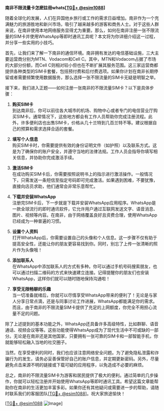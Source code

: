 **南非不限流量卡怎麽註冊whats[[TG💪+ @esim1088](https://t.me/s/esim1088)]**

随着全球化的发展，人们在异国他乡旅行或工作的需求日益增加。南非作为一个充满魅力的旅游胜地和新兴市场，吸引了越来越多的游客和商务人士。对于这些人群来说，在南非使用本地网络服务显得尤为重要。那么，如何在南非注册一张不限流量的SIM卡并使用WhatsApp等即时通讯工具呢？本文将为你详细介绍这一过程，并分享一些实用的小技巧。

首先，让我们来了解一下南非的通信环境。南非拥有发达的电信基础设施，三大主要运营商分别为MTN、Vodacom和Cell C。其中，MTN和Vodacom占据了市场的大部分份额，而Cell C则相对较小但也在不断扩展其服务范围。这三家运营商都提供各种类型的SIM卡套餐，包括预付费和后付费选项。如果你计划在南非长期停留或者需要频繁使用数据服务，那么选择一张不限流量的SIM卡无疑是明智之举。

接下来，我们进入正题——如何注册一张南非的不限流量SIM卡？以下是具体步骤：

1. **购买SIM卡**  
   到达南非后，你可以前往各大城市的机场、购物中心或者专门的电信营业厅购买SIM卡。通常情况下，这些地方都会有工作人员帮助你完成注册流程。此外，许多便利店也出售SIM卡，价格从几十兰特到几百兰特不等。建议根据自己的预算和需求选择合适的套餐。

2. **填写个人信息**  
   购买SIM卡时，你需要提供有效的身份证明文件（如护照）以及联系方式。这是为了确保你的账户安全，并遵守当地的法律法规。工作人员会指导你填写相关信息，并协助你完成激活手续。

3. **激活SIM卡**  
   在成功购买SIM卡后，你需要按照说明书上的指示进行激活操作。一般情况下，只需发送一条短信至指定号码即可完成激活。如果遇到困难，不要犹豫，直接向店员求助，他们通常会非常乐意帮忙。

4. **下载并安装WhatsApp**  
   注册完SIM卡后，下一步就是下载并安装WhatsApp应用程序。WhatsApp是一款全球流行的即时通讯软件，它允许用户通过互联网发送文字、语音消息、图片、视频等内容。在南非，由于网络覆盖良好且资费合理，使用WhatsApp已经成为一种普遍的习惯。

5. **设置个人资料**  
   打开WhatsApp后，你需要设置自己的头像和个人信息。这一步骤不仅有助于提高安全性，还能让你的朋友更容易找到你。同时，别忘了上传一张清晰的照片作为头像哦！

6. **添加联系人**  
   在WhatsApp中添加联系人的方式有多种。你可以通过手机号码搜索朋友，也可以通过扫描二维码的方式来快速建立连接。记得提醒你的朋友们也安装WhatsApp，这样你们就可以随时随地保持沟通啦！

7. **享受无限畅聊的乐趣**  
   当一切准备就绪后，你就可以尽情享受WhatsApp带来的便利了！无论是与家人分享日常点滴，还是与同事讨论工作进展，WhatsApp都能满足你的需求。而且，由于南非的不限流量SIM卡提供了充足的上网额度，你完全不用担心流量不足的问题。

除了上述提到的基本功能之外，WhatsApp还具备许多高级特性，比如群聊、语音通话、视频会议等等。这些功能使得WhatsApp成为了现代生活中不可或缺的一部分。无论是在南非还是其他国家，只要拥有一张可靠的SIM卡和一部智能手机，你就能够轻松融入当地的社交圈子。

当然，在享受便利的同时，我们也应该注意网络安全问题。为了避免隐私泄露和诈骗行为的发生，请务必妥善保管好自己的账户信息，并定期更新密码。另外，尽量避免点击来源不明的链接或下载可疑的应用程序，以免造成不必要的麻烦。

总之，南非的不限流量SIM卡为游客和居民提供了极大的便利。通过简单的几步操作，你就可以轻松注册并开始使用WhatsApp等即时通讯工具。希望这篇文章能帮助你在南非的生活更加丰富多彩。如果你还有其他疑问或需要进一步的帮助，请随时联系我们的客服团队[[TG💪+ @esim1088](https://t.me/s/esim1088)]。祝大家旅途愉快！

[[TG💪+ @esim1088](https://t.me/s/esim1088) ![Image](https://i.postimg.cc/4NQfJmqS/Snipaste-2025-05-13-00-14-12.png)]